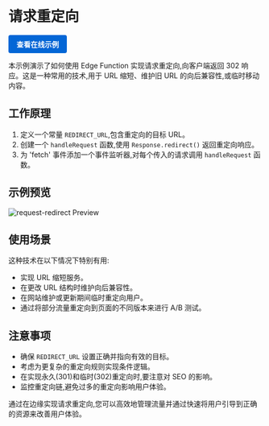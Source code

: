 # 请求重定向

<a href="https://edgeone.ai/developer/examples/hub-requestredirct" style="display: inline-block; background-color: #0366d6; color: white; padding: 8px 16px; text-decoration: none; border-radius: 4px; font-weight: bold;">查看在线示例</a>

本示例演示了如何使用 Edge Function 实现请求重定向,向客户端返回 302 响应。这是一种常用的技术,用于 URL 缩短、维护旧 URL 的向后兼容性,或临时移动内容。

## 工作原理

1. 定义一个常量 `REDIRECT_URL`,包含重定向的目标 URL。
2. 创建一个 `handleRequest` 函数,使用 `Response.redirect()` 返回重定向响应。
3. 为 'fetch' 事件添加一个事件监听器,对每个传入的请求调用 `handleRequest` 函数。

## 示例预览

![request-redirect Preview](../readme-images/request-redirect.avif)

## 使用场景

这种技术在以下情况下特别有用:

- 实现 URL 缩短服务。
- 在更改 URL 结构时维护向后兼容性。
- 在网站维护或更新期间临时重定向用户。
- 通过将部分流量重定向到页面的不同版本来进行 A/B 测试。

## 注意事项

- 确保 `REDIRECT_URL` 设置正确并指向有效的目标。
- 考虑为更复杂的重定向规则实现条件逻辑。
- 在实现永久(301)和临时(302)重定向时,要注意对 SEO 的影响。
- 监控重定向链,避免过多的重定向影响用户体验。

通过在边缘实现请求重定向,您可以高效地管理流量并通过快速将用户引导到正确的资源来改善用户体验。